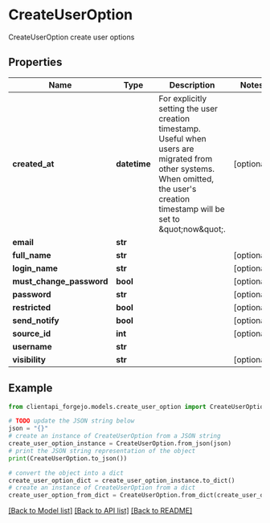 # CreateUserOption

CreateUserOption create user options

## Properties

Name | Type | Description | Notes
------------ | ------------- | ------------- | -------------
**created_at** | **datetime** | For explicitly setting the user creation timestamp. Useful when users are migrated from other systems. When omitted, the user&#39;s creation timestamp will be set to \&quot;now\&quot;. | [optional] 
**email** | **str** |  | 
**full_name** | **str** |  | [optional] 
**login_name** | **str** |  | [optional] 
**must_change_password** | **bool** |  | [optional] 
**password** | **str** |  | [optional] 
**restricted** | **bool** |  | [optional] 
**send_notify** | **bool** |  | [optional] 
**source_id** | **int** |  | [optional] 
**username** | **str** |  | 
**visibility** | **str** |  | [optional] 

## Example

```python
from clientapi_forgejo.models.create_user_option import CreateUserOption

# TODO update the JSON string below
json = "{}"
# create an instance of CreateUserOption from a JSON string
create_user_option_instance = CreateUserOption.from_json(json)
# print the JSON string representation of the object
print(CreateUserOption.to_json())

# convert the object into a dict
create_user_option_dict = create_user_option_instance.to_dict()
# create an instance of CreateUserOption from a dict
create_user_option_from_dict = CreateUserOption.from_dict(create_user_option_dict)
```
[[Back to Model list]](../README.md#documentation-for-models) [[Back to API list]](../README.md#documentation-for-api-endpoints) [[Back to README]](../README.md)


